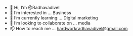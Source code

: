 - 👋 Hi, I’m @Radhavadivel
- 👀 I’m interested in ... Business 
- 🌱 I’m currently learning ... Digital marketing 
- 💞️ I’m looking to collaborate on ... media 
- 📫 How to reach me ... hardworkradhavadivel@gmail.com

<!---
Radhavadivel/Radhavadivel is a ✨ special ✨ repository because its `README.md` (this file) appears on your GitHub profile.
You can click the Preview link to take a look at your changes.
--->
